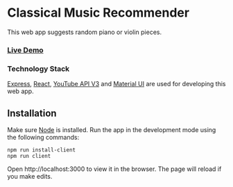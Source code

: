# Classical Music Recommender

This web app suggests random piano or violin pieces.

### [Live Demo](https://classical-music-recommender.herokuapp.com/)

### Technology Stack

[Express](http://expressjs.com/), [React](https://reactjs.org/), [YouTube API V3](https://developers.google.com/youtube/v3)
and [Material UI](https://material-ui.com/) are used for developing this web app.

## Installation

Make sure [Node](https://nodejs.org/en/download/current/) is installed. Run the
app in the development mode using the following commands:

```
npm run install-client
npm run client
```

Open http://localhost:3000 to view it in the browser.
The page will reload if you make edits.
